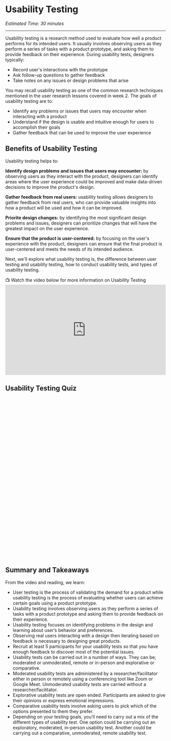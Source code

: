 # Usability Testing
*Estimated Time: 30 minutes*

---

Usability testing is a research method used to evaluate how well a product performs for its intended users. It usually involves observing users as they perform a series of tasks with a product prototype, and asking them to provide feedback on their experience. During usability tests, designers typically:
- Record user's interactions with the prototype
- Ask follow-up questions to gather feedback
- Take notes on any issues or design problems that arise

You may recall usability testing as one of the common research techniques mentioned in the user research lessons covered in week 2. The goals of usability testing are to:

- Identify any problems or issues that users may encounter when interacting with a product
- Understand if the design is usable and intuitive enough for users to accomplish their goals 
- Gather feedback that can be used to improve the user experience


## Benefits of Usability Testing 

Usability testing helps to:

**Identify design problems and issues that users may encounter:** by observing users as they interact with the product, designers can identify areas where the user experience could be improved and make data-driven decisions to improve the product's design.

**Gather feedback from real users:** usability testing allows designers to gather feedback from real users, who can provide valuable insights into how a product will be used and how it can be improved.

**Priorite design changes:** by identifying the most significant design problems and issues, designers can prioritize changes that will have the greatest impact on the user experience.

**Ensure that the product is user-centered:** by focusing on the user's experience with the product, designers can ensure that the final product is user-centered and meets the needs of its intended audience.

Next, we'll explore what usability testing is,  the difference between user testing and usability testing, how to conduct usability tests, and types of usability testing.


<aside>
📺 Watch the video below for more information on Usability Testing
</aside>

<div style="position: relative; padding-bottom: 56.25%; height: 0;"> <iframe width="560" height="315" src="https://www.youtube.com/embed/r3j_dwMbLo0" title="YouTube video player" frameborder="0" allow="accelerometer; autoplay; clipboard-write; encrypted-media; gyroscope; picture-in-picture; web-share" allowfullscreen style="position: absolute; top: 0; left: 0; width: 100%; height: 100%;"></iframe>
</div>


## Usability Testing Quiz

<div data-tf-widget="tim0eUqh" data-tf-opacity="100" data-tf-iframe-props="title=Usability Testing" data-tf-transitive-search-params data-tf-medium="snippet" style="width:100%;height:500px;"></div><script src="//embed.typeform.com/next/embed.js"></script>


## Summary and Takeaways

From the video and reading, we learn:

  - User testing is the process of validating the demand for a product while usability testing is the process of evaluating whether users can achieve certain goals using a product prototype. 
  - Usability testing involves observing users as they perform a series of tasks with a product prototype and asking them to provide feedback on their experience.
  - Usability testing focuses on identifying problems in the design and learning about user’s behavior and preferences.   
  - Observing real users interacting with a design then iterating based on feedback is necessary to designing great products. 
  - Recruit at least 5 participants for your usability tests so that you have enough feedback to discover most of the potential issues.
  - Usability tests can be carried out in a number of ways. They can be; moderated or unmoderated, remote or in-person and explorative or comparative. 
  - Moderated usability tests are administered by a researcher/facilitator either in person or remotely using a conferencing tool like Zoom or Google Meet. Unmoderated usability tests are carried without a researcher/facilitator.
  - Explorative usability tests are open ended. Participants are asked to give their opinions or express emotional impressions. 
  - Comparative usability tests involve asking users to pick which of the options presented to them they prefer. 
  - Depending on your testing goals, you’ll need to carry out a mix of the different types of usability test. One option could be carrying out an exploratory, moderated, in-person usability test. Another could be carrying out a comparative, unmoderated, remote usability test.


